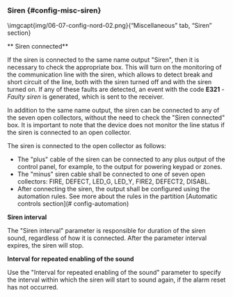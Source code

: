 ### Siren {#config-misc-siren}

\imgcapt{img/06-07-config-nord-02.png}{“Miscellaneous” tab, “Siren” section}

** Siren connected**  

If the siren is connected to the same name output "Siren", then it is necessary to check the appropriate box. This will turn on the monitoring of the communication line with the siren, which allows to detect break and short circuit of the line, both with the siren turned off and with the siren turned on. If any of these faults are detected, an event with the code **E321** - *Faulty siren* is generated, which is sent to the receiver.

In addition to the same name output, the siren can be connected to any of the seven open collectors, without the need to check the "Siren connected" box. It is important to note that the device does not monitor the line status if the siren is connected to an open collector.

The siren is connected to the open collector as follows:

* The "plus" cable of the siren can be connected to any plus output of the control panel, for example, to the output for powering keypad or zones. 
* The "minus" siren cable shall be connected to one of seven open collectors: FIRE, DEFECT, LED_G, LED_Y, FIRE2, DEFECT2, DISABL.
* After connecting the siren, the output shall be configured using the automation rules. See more about the rules in the partition [Automatic controls section](# config-automation)


**Siren interval**

The "Siren interval" parameter is responsible for duration of the siren sound, regardless of how it is connected. After the parameter interval expires, the siren will stop.

**Interval for repeated enabling of the sound**

Use the "Interval for repeated enabling of the sound" parameter to specify the interval within which the siren will start to sound again, if the alarm reset has not occurred.

